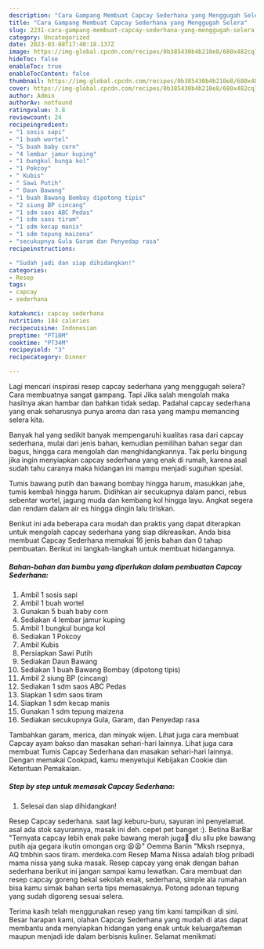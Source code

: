 ```yaml
---
description: "Cara Gampang Membuat Capcay Sederhana yang Menggugah Selera"
title: "Cara Gampang Membuat Capcay Sederhana yang Menggugah Selera"
slug: 2231-cara-gampang-membuat-capcay-sederhana-yang-menggugah-selera
category: Uncategorized
date: 2023-03-08T17:40:18.137Z
image: https://img-global.cpcdn.com/recipes/0b385430b4b210e8/680x482cq70/capcay-sederhana-foto-resep-utama.jpg
hideToc: false
enableToc: true
enableTocContent: false
thumbnail: https://img-global.cpcdn.com/recipes/0b385430b4b210e8/680x482cq70/capcay-sederhana-foto-resep-utama.jpg
cover: https://img-global.cpcdn.com/recipes/0b385430b4b210e8/680x482cq70/capcay-sederhana-foto-resep-utama.jpg
author: Admin
authorAv: notfound
ratingvalue: 3.8
reviewcount: 24
recipeingredient:
- "1 sosis sapi"
- "1 buah wortel"
- "5 buah baby corn"
- "4 lembar jamur kuping"
- "1 bungkul bunga kol"
- "1 Pokcoy"
- " Kubis"
- " Sawi Putih"
- " Daun Bawang"
- "1 buah Bawang Bombay dipotong tipis"
- "2 siung BP cincang"
- "1 sdm saos ABC Pedas"
- "1 sdm saos tiram"
- "1 sdm kecap manis"
- "1 sdm tepung maizena"
- "secukupnya Gula Garam dan Penyedap rasa"
recipeinstructions:

- "Sudah jadi dan siap dihidangkan!"
categories:
- Resep
tags:
- capcay
- sederhana

katakunci: capcay sederhana 
nutrition: 184 calories
recipecuisine: Indonesian
preptime: "PT10M"
cooktime: "PT34M"
recipeyield: "3"
recipecategory: Dinner

---
```



Lagi mencari inspirasi resep capcay sederhana yang menggugah selera? Cara membuatnya sangat gampang. Tapi Jika salah mengolah maka hasilnya akan hambar dan bahkan tidak sedap. Padahal capcay sederhana yang enak seharusnya punya aroma dan rasa yang mampu memancing selera kita.


Banyak hal yang sedikit banyak mempengaruhi kualitas rasa dari capcay sederhana, mulai dari jenis bahan, kemudian pemilihan bahan segar dan bagus, hingga cara mengolah dan menghidangkannya. Tak perlu bingung jika ingin menyiapkan capcay sederhana yang enak di rumah, karena asal sudah tahu caranya maka hidangan ini mampu menjadi suguhan spesial.

Tumis bawang putih dan bawang bombay hingga harum, masukkan jahe, tumis kembali hingga harum. Didihkan air secukupnya dalam panci, rebus sebentar wortel, jagung muda dan kembang kol hingga layu. Angkat segera dan rendam dalam air es hingga dingin lalu tiriskan.


Berikut ini ada beberapa cara mudah dan praktis yang dapat diterapkan untuk mengolah capcay sederhana yang siap dikreasikan. Anda bisa membuat Capcay Sederhana memakai 16 jenis bahan dan 0 tahap pembuatan. Berikut ini langkah-langkah untuk membuat hidangannya.

<!--inarticleads1-->

##### Bahan-bahan dan bumbu yang diperlukan dalam pembuatan Capcay Sederhana:

1. Ambil 1 sosis sapi
1. Ambil 1 buah wortel
1. Gunakan 5 buah baby corn
1. Sediakan 4 lembar jamur kuping
1. Ambil 1 bungkul bunga kol
1. Sediakan 1 Pokcoy
1. Ambil  Kubis
1. Persiapkan  Sawi Putih
1. Sediakan  Daun Bawang
1. Sediakan 1 buah Bawang Bombay (dipotong tipis)
1. Ambil 2 siung BP (cincang)
1. Sediakan 1 sdm saos ABC Pedas
1. Siapkan 1 sdm saos tiram
1. Siapkan 1 sdm kecap manis
1. Gunakan 1 sdm tepung maizena
1. Sediakan secukupnya Gula, Garam, dan Penyedap rasa


Tambahkan garam, merica, dan minyak wijen. Lihat juga cara membuat Capcay ayam bakso dan masakan sehari-hari lainnya. Lihat juga cara membuat Tumis Capcay Sederhana dan masakan sehari-hari lainnya. Dengan memakai Cookpad, kamu menyetujui Kebijakan Cookie dan Ketentuan Pemakaian. 

<!--inarticleads2-->

##### Step by step untuk memasak Capcay Sederhana:


1. Selesai dan siap dihidangkan!

Resep Capcay sederhana. saat lagi keburu-buru, sayuran ini penyelamat. asal ada stok sayurannya, masak ini deh. cepet pet banget :). Betina BarBar &#34;Ternyata capcay lebih enak pake bawang merah juga🤣 dlu sllu pke bawang putih aja gegara ikutin omongan org 😫😫&#34; Oemma Banin &#34;Mksh rsepnya, AQ tmbhin saos tiram. merdeka.com Resep Mama Nissa adalah blog pribadi mama nissa yang suka masak. Resep capcay yang enak dengan bahan sederhana berikut ini jangan sampai kamu lewatkan. Cara membuat dan resep capcay goreng bekal sekolah enak, sederhana, simple ala rumahan bisa kamu simak bahan serta tips memasaknya. Potong adonan tepung yang sudah digoreng sesuai selera. 

Terima kasih telah menggunakan resep yang tim kami tampilkan di sini. Besar harapan kami, olahan Capcay Sederhana yang mudah di atas dapat membantu anda menyiapkan hidangan yang enak untuk keluarga/teman maupun menjadi ide dalam berbisnis kuliner. Selamat menikmati
